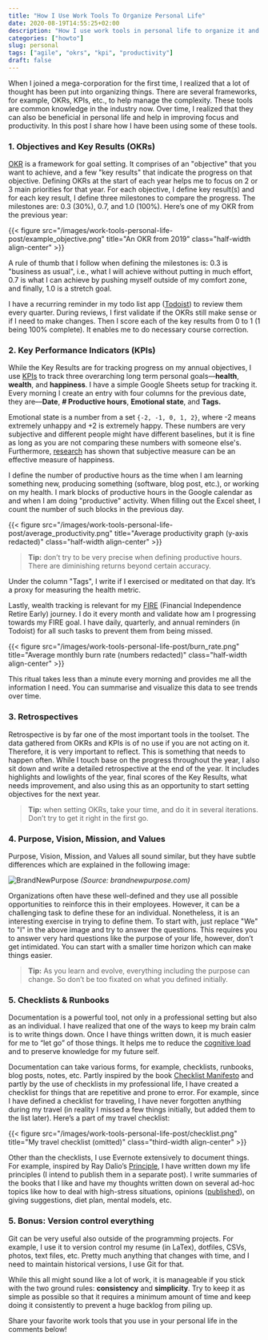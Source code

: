 ```yaml
---
title: "How I Use Work Tools To Organize Personal Life"
date: 2020-08-19T14:55:25+02:00
description: "How I use work tools in personal life to organize it and improve my productivity."
categories: ["howto"]
slug: personal
tags: ["agile", "okrs", "kpi", "productivity"]
draft: false
---
```


When I joined a mega-corporation for the first time, I realized that a lot of thought has been put into organizing things. There are several frameworks, for example, OKRs, KPIs, etc., to help manage the complexity. These tools are common knowledge in the industry now. Over time, I realized that they can also be beneficial in personal life and help in improving focus and productivity. In this post I share how I have been using some of these tools.

### 1. Objectives and Key Results (OKRs)

[OKR](https://felipecastro.com/en/okr/what-is-okr/) is a framework for goal setting. It comprises of an "objective" that you want to achieve, and a few "key results" that indicate the progress on that objective. Defining OKRs at the start of each year helps me to focus on 2 or 3 main priorities for that year. For each objective, I define key result(s) and for each key result, I define three milestones to compare the progress. The milestones are: 0.3 (30%), 0.7, and 1.0 (100%). Here’s one of my OKR from the previous year:

{{< figure src="/images/work-tools-personal-life-post/example_objective.png" title="An OKR from 2019" class="half-width align-center" >}}

A rule of thumb that I follow when defining the milestones is: 0.3 is "business as usual", i.e., what I will achieve without putting in much effort, 0.7 is what I can achieve by pushing myself outside of my comfort zone, and finally, 1.0 is a stretch goal.

I have a recurring reminder in my todo list app ([Todoist](https://todoist.com/)) to review them every quarter. During reviews, I first validate if the OKRs still make sense or if I need to make changes. Then I score each of the key results from 0 to 1 (1 being 100% complete). It enables me to do necessary course correction.

### 2. Key Performance Indicators (KPIs)

While the Key Results are for tracking progress on my annual objectives, I use [KPIs](https://www.klipfolio.com/resources/articles/what-is-a-key-performance-indicator) to track three overarching long term personal goals––**health**, **wealth**, and **happiness**. I have a simple Google Sheets setup for tracking it. Every morning I create an entry with four columns for the previous date, they are––**Date**, **# Productive hours**, **Emotional state**, and **Tags.**

Emotional state is a number from a set `{-2, -1, 0, 1, 2}`, where -2 means extremely unhappy and +2 is extremely happy. These numbers are very subjective and different people might have different baselines, but it is fine as long as you are not comparing these numbers with someone else's. Furthermore, [research](https://www.nap.edu/catalog/18548/subjective-well-being-measuring-happiness-suffering-and-other-dimensions-of) has shown that subjective measure can be an effective measure of happiness.

I define the number of productive hours as the time when I am learning something new, producing something (software, blog post, etc.), or working on my health. I mark blocks of productive hours in the Google calendar as and when I am doing "productive" activity. When filling out the Excel sheet, I count the number of such blocks in the previous day.

{{< figure src="/images/work-tools-personal-life-post/average_productivity.png" title="Average productivity graph (y-axis redacted)" class="half-width align-center" >}}

> **Tip:** don’t try to be very precise when defining productive hours. There are diminishing returns beyond certain accuracy.

Under the column "Tags", I write if I exercised or meditated on that day. It’s a proxy for measuring the health metric.

Lastly, wealth tracking is relevant for my [FIRE](https://www.investopedia.com/terms/f/financial-independence-retire-early-fire.asp) (Financial Independence Retire Early) journey. I do it every month and validate how am I progressing towards my FIRE goal. I have daily, quarterly, and annual reminders (in Todoist) for all such tasks to prevent them from being missed.

{{< figure src="/images/work-tools-personal-life-post/burn_rate.png" title="Average monthly burn rate (numbers redacted)" class="half-width align-center" >}}

This ritual takes less than a minute every morning and provides me all the information I need. You can summarise and visualize this data to see trends over time.

### 3. Retrospectives

Retrospective is by far one of the most important tools in the toolset. The data gathered from OKRs and KPIs is of no use if you are not acting on it. Therefore, it is very important to reflect. This is something that needs to happen often. While I touch base on the progress throughout the year, I also sit down and write a detailed retrospective at the end of the year. It includes highlights and lowlights of the year, final scores of the Key Results, what needs improvement, and also using this as an opportunity to start setting objectives for the next year.

> **Tip:** when setting OKRs, take your time, and do it in several iterations. Don’t try to get it right in the first go.

### 4. Purpose, Vision, Mission, and Values

Purpose, Vision, Mission, and Values all sound similar, but they have subtle differences which are explained in the following image:

![BrandNewPurpose](/images/work-tools-personal-life-post/purpose.png)
*(Source: brandnewpurpose.com)*

Organizations often have these well-defined and they use all possible opportunities to reinforce this in their employees. However, it can be a challenging task to define these for an individual. Nonetheless, it is an interesting exercise in trying to define them. To start with, just replace "We" to "I" in the above image and try to answer the questions. This requires you to answer very hard questions like the purpose of your life, however, don’t get intimidated. You can start with a smaller time horizon which can make things easier.

> **Tip:** As you learn and evolve, everything including the purpose can change. So don’t be too fixated on what you defined initially.


### 5. Checklists & Runbooks

Documentation is a powerful tool, not only in a professional setting but also as an individual. I have realized that one of the ways to keep my brain calm is to write things down. Once I have things written down, it is much easier for me to “let go” of those things. It helps me to reduce the [cognitive load](https://www.mindtools.com/pages/article/cognitive-load-theory.htm) and to preserve knowledge for my future self.

Documentation can take various forms, for example, checklists, runbooks, blog posts, notes, etc. Partly inspired by the book [Checklist Manifesto](https://www.goodreads.com/book/show/6667514-the-checklist-manifesto) and partly by the use of checklists in my professional life, I have created a checklist for things that are repetitive and prone to error. For example, since I have defined a checklist for traveling, I have never forgotten anything during my travel (in reality I missed a few things initially, but added them to the list later). Here’s a part of my travel checklist:


{{< figure src="/images/work-tools-personal-life-post/checklist.png" title="My travel checklist (omitted)" class="third-width align-center" >}}

Other than the checklists, I use Evernote extensively to document things. For example, inspired by Ray Dalio’s [Principle](https://www.goodreads.com/book/show/34536488-principles), I have written down my life principles (I intend to publish them in a separate post). I write summaries of the books that I like and have my thoughts written down on several ad-hoc topics like how to deal with high-stress situations, opinions ([published](https://shivamdixit.com/management/opinions/)), on giving suggestions, diet plan, mental models, etc.

### 5. Bonus: Version control everything

Git can be very useful also outside of the programming projects. For example, I use it to version control my resume (in LaTex), dotfiles, CSVs, photos, text files, etc. Pretty much anything that changes with time, and I need to maintain historical versions, I use Git for that.

While this all might sound like a lot of work, it is manageable if you stick with the two ground rules: **consistency** and **simplicity**. Try to keep it as simple as possible so that it requires a minimum amount of time and keep doing it consistently to prevent a huge backlog from piling up.

Share your favorite work tools that you use in your personal life in the comments below!
